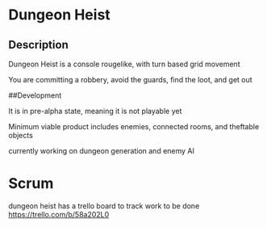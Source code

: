 # Dungeon Heist

## Description

Dungeon Heist is a console rougelike, with turn based grid movement

You are committing a robbery, avoid the guards, find the loot, and get out

##Development

It is in pre-alpha state, meaning it is not playable yet

Minimum viable product includes enemies, connected rooms, and theftable objects

currently working on dungeon generation and enemy AI

# Scrum

dungeon heist has a trello board to track work to be done
https://trello.com/b/58a202L0

